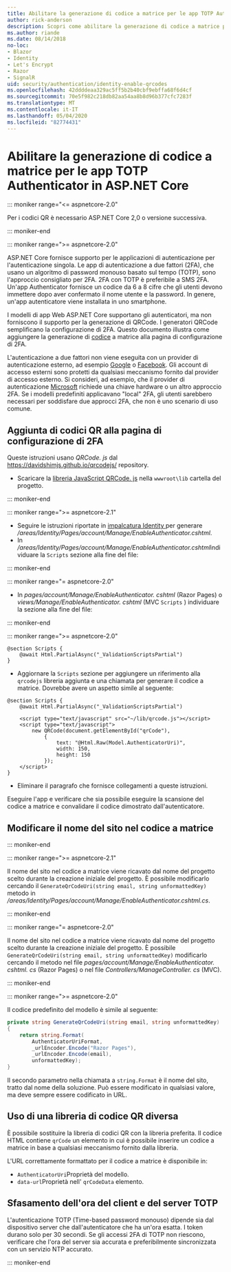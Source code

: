 ```yaml
---
title: Abilitare la generazione di codice a matrice per le app TOTP Authenticator in ASP.NET Core
author: rick-anderson
description: Scopri come abilitare la generazione di codice a matrice per le app TOTP Authenticator che funzionano con ASP.NET Core Autenticazione a due fattori.
ms.author: riande
ms.date: 08/14/2018
no-loc:
- Blazor
- Identity
- Let's Encrypt
- Razor
- SignalR
uid: security/authentication/identity-enable-qrcodes
ms.openlocfilehash: 42ddddeaa329ac5ff5b2b40cbf9ebffa68f6d4cf
ms.sourcegitcommit: 70e5f982c218db82aa54aa8b8d96b377cfc7283f
ms.translationtype: MT
ms.contentlocale: it-IT
ms.lasthandoff: 05/04/2020
ms.locfileid: "82774431"
---
```

# <a name="enable-qr-code-generation-for-totp-authenticator-apps-in-aspnet-core"></a>Abilitare la generazione di codice a matrice per le app TOTP Authenticator in ASP.NET Core

::: moniker range="<= aspnetcore-2.0"

Per i codici QR è necessario ASP.NET Core 2,0 o versione successiva.

::: moniker-end

::: moniker range=">= aspnetcore-2.0"

ASP.NET Core fornisce supporto per le applicazioni di autenticazione per l'autenticazione singola. Le app di autenticazione a due fattori (2FA), che usano un algoritmo di password monouso basato sul tempo (TOTP), sono l'approccio consigliato per 2FA. 2FA con TOTP è preferibile a SMS 2FA. Un'app Authenticator fornisce un codice da 6 a 8 cifre che gli utenti devono immettere dopo aver confermato il nome utente e la password. In genere, un'app autenticatore viene installata in uno smartphone.

I modelli di app Web ASP.NET Core supportano gli autenticatori, ma non forniscono il supporto per la generazione di QRCode. I generatori QRCode semplificano la configurazione di 2FA. Questo documento illustra come aggiungere la generazione di [codice](https://wikipedia.org/wiki/QR_code) a matrice alla pagina di configurazione di 2FA.

L'autenticazione a due fattori non viene eseguita con un provider di autenticazione esterno, ad esempio [Google](xref:security/authentication/google-logins) o [Facebook](xref:security/authentication/facebook-logins). Gli account di accesso esterni sono protetti da qualsiasi meccanismo fornito dal provider di accesso esterno. Si consideri, ad esempio, che il provider di autenticazione [Microsoft](xref:security/authentication/microsoft-logins) richiede una chiave hardware o un altro approccio 2FA. Se i modelli predefiniti applicavano "local" 2FA, gli utenti sarebbero necessari per soddisfare due approcci 2FA, che non è uno scenario di uso comune.

## <a name="adding-qr-codes-to-the-2fa-configuration-page"></a>Aggiunta di codici QR alla pagina di configurazione di 2FA

Queste istruzioni usano *QRCode. js* dal https://davidshimjs.github.io/qrcodejs/ repository.

* Scaricare la [libreria JavaScript QRCode. js](https://davidshimjs.github.io/qrcodejs/) nella `wwwroot\lib` cartella del progetto.

::: moniker-end

::: moniker range=">= aspnetcore-2.1"

* Seguire le istruzioni riportate in [impalcatura Identity ](xref:security/authentication/scaffold-identity) per generare */areas/Identity/Pages/account/Manage/EnableAuthenticator.cshtml*.
* In */areas/Identity/Pages/account/Manage/EnableAuthenticator.cshtml*individuare la `Scripts` sezione alla fine del file:

::: moniker-end

::: moniker range="= aspnetcore-2.0"

* In *pages/account/Manage/EnableAuthenticator. cshtml* (Razor Pages) o *views/Manage/EnableAuthenticator. cshtml* (MVC `Scripts` ) individuare la sezione alla fine del file:

::: moniker-end

::: moniker range=">= aspnetcore-2.0"

```cshtml
@section Scripts {
    @await Html.PartialAsync("_ValidationScriptsPartial")
}
```

* Aggiornare la `Scripts` sezione per aggiungere un riferimento alla `qrcodejs` libreria aggiunta e una chiamata per generare il codice a matrice. Dovrebbe avere un aspetto simile al seguente:

```cshtml
@section Scripts {
    @await Html.PartialAsync("_ValidationScriptsPartial")

    <script type="text/javascript" src="~/lib/qrcode.js"></script>
    <script type="text/javascript">
        new QRCode(document.getElementById("qrCode"),
            {
                text: "@Html.Raw(Model.AuthenticatorUri)",
                width: 150,
                height: 150
            });
    </script>
}
```

* Eliminare il paragrafo che fornisce collegamenti a queste istruzioni.

Eseguire l'app e verificare che sia possibile eseguire la scansione del codice a matrice e convalidare il codice dimostrato dall'autenticatore.

## <a name="change-the-site-name-in-the-qr-code"></a>Modificare il nome del sito nel codice a matrice

::: moniker-end

::: moniker range=">= aspnetcore-2.1"

Il nome del sito nel codice a matrice viene ricavato dal nome del progetto scelto durante la creazione iniziale del progetto. È possibile modificarlo cercando il `GenerateQrCodeUri(string email, string unformattedKey)` metodo in */areas/Identity/Pages/account/Manage/EnableAuthenticator.cshtml.cs*.

::: moniker-end

::: moniker range="= aspnetcore-2.0"

Il nome del sito nel codice a matrice viene ricavato dal nome del progetto scelto durante la creazione iniziale del progetto. È possibile `GenerateQrCodeUri(string email, string unformattedKey)` modificarlo cercando il metodo nel file *pages/account/Manage/EnableAuthenticator. cshtml. cs* (Razor Pages) o nel file *Controllers/ManageController. cs* (MVC).

::: moniker-end

::: moniker range=">= aspnetcore-2.0"

Il codice predefinito del modello è simile al seguente:

```csharp
private string GenerateQrCodeUri(string email, string unformattedKey)
{
    return string.Format(
        AuthenticatorUriFormat,
        _urlEncoder.Encode("Razor Pages"),
        _urlEncoder.Encode(email),
        unformattedKey);
}
```

Il secondo parametro nella chiamata a `string.Format` è il nome del sito, tratto dal nome della soluzione. Può essere modificato in qualsiasi valore, ma deve sempre essere codificato in URL.

## <a name="using-a-different-qr-code-library"></a>Uso di una libreria di codice QR diversa

È possibile sostituire la libreria di codici QR con la libreria preferita. Il codice HTML contiene `qrCode` un elemento in cui è possibile inserire un codice a matrice in base a qualsiasi meccanismo fornito dalla libreria.

L'URL correttamente formattato per il codice a matrice è disponibile in:

* `AuthenticatorUri`Proprietà del modello.
* `data-url`Proprietà nell' `qrCodeData` elemento.

## <a name="totp-client-and-server-time-skew"></a>Sfasamento dell'ora del client e del server TOTP

L'autenticazione TOTP (Time-based password monouso) dipende sia dal dispositivo server che dall'autenticatore che ha un'ora esatta. I token durano solo per 30 secondi. Se gli accessi 2FA di TOTP non riescono, verificare che l'ora del server sia accurata e preferibilmente sincronizzata con un servizio NTP accurato.

::: moniker-end
